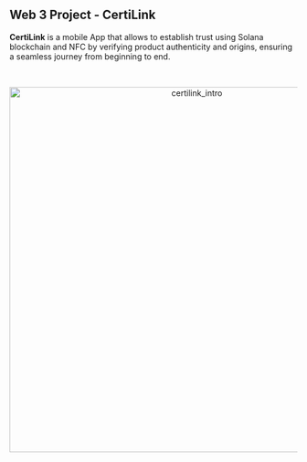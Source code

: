 ## Web 3 Project - CertiLink
**CertiLink** is a mobile App that allows to establish trust using Solana blockchain and NFC by verifying product authenticity and origins, ensuring a seamless journey from beginning to end.

<br><p align="center">
<img width="640" alt="certilink_intro" src="https://github.com/Christytky/CertiLink-nfc/assets/70442354/298549f3-8af4-4c2e-a264-660808b7dd5e">
</p>
